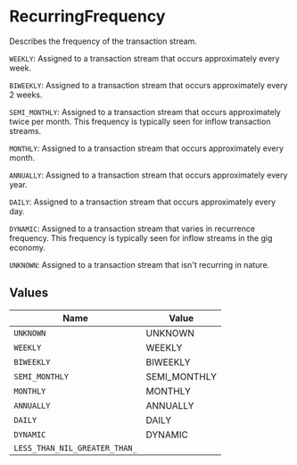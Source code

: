 # RecurringFrequency

Describes the frequency of the transaction stream.

`WEEKLY`: Assigned to a transaction stream that occurs approximately every week.

`BIWEEKLY`: Assigned to a transaction stream that occurs approximately every 2 weeks.

`SEMI_MONTHLY`: Assigned to a transaction stream that occurs approximately twice per month. This frequency is typically seen for inflow transaction streams.

`MONTHLY`: Assigned to a transaction stream that occurs approximately every month.

`ANNUALLY`: Assigned to a transaction stream that occurs approximately every year.

`DAILY`: Assigned to a transaction stream that occurs approximately every day.

`DYNAMIC`: Assigned to a transaction stream that varies in recurrence frequency. This frequency is typically seen for inflow streams in the gig economy. 

`UNKNOWN`: Assigned to a transaction stream that isn't recurring in nature.


## Values

| Name                          | Value                         |
| ----------------------------- | ----------------------------- |
| `UNKNOWN`                     | UNKNOWN                       |
| `WEEKLY`                      | WEEKLY                        |
| `BIWEEKLY`                    | BIWEEKLY                      |
| `SEMI_MONTHLY`                | SEMI_MONTHLY                  |
| `MONTHLY`                     | MONTHLY                       |
| `ANNUALLY`                    | ANNUALLY                      |
| `DAILY`                       | DAILY                         |
| `DYNAMIC`                     | DYNAMIC                       |
| `LESS_THAN_NIL_GREATER_THAN_` | <nil>                         |